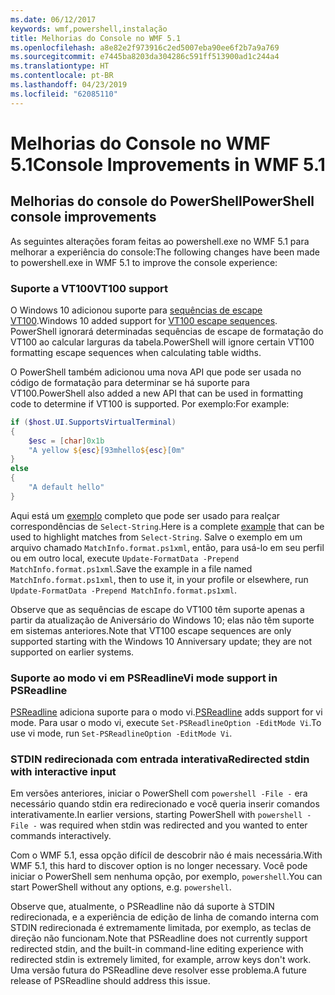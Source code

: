 ```yaml
---
ms.date: 06/12/2017
keywords: wmf,powershell,instalação
title: Melhorias do Console no WMF 5.1
ms.openlocfilehash: a8e82e2f973916c2ed5007eba90ee6f2b7a9a769
ms.sourcegitcommit: e7445ba8203da304286c591ff513900ad1c244a4
ms.translationtype: HT
ms.contentlocale: pt-BR
ms.lasthandoff: 04/23/2019
ms.locfileid: "62085110"
---
```

# <a name="console-improvements-in-wmf-51"></a><span data-ttu-id="d9ab7-103">Melhorias do Console no WMF 5.1</span><span class="sxs-lookup"><span data-stu-id="d9ab7-103">Console Improvements in WMF 5.1</span></span>

## <a name="powershell-console-improvements"></a><span data-ttu-id="d9ab7-104">Melhorias do console do PowerShell</span><span class="sxs-lookup"><span data-stu-id="d9ab7-104">PowerShell console improvements</span></span>

<span data-ttu-id="d9ab7-105">As seguintes alterações foram feitas ao powershell.exe no WMF 5.1 para melhorar a experiência do console:</span><span class="sxs-lookup"><span data-stu-id="d9ab7-105">The following changes have been made to powershell.exe in WMF 5.1 to improve the console experience:</span></span>

### <a name="vt100-support"></a><span data-ttu-id="d9ab7-106">Suporte a VT100</span><span class="sxs-lookup"><span data-stu-id="d9ab7-106">VT100 support</span></span>

<span data-ttu-id="d9ab7-107">O Windows 10 adicionou suporte para [sequências de escape VT100](/windows/console/console-virtual-terminal-sequences).</span><span class="sxs-lookup"><span data-stu-id="d9ab7-107">Windows 10 added support for [VT100 escape sequences](/windows/console/console-virtual-terminal-sequences).</span></span>
<span data-ttu-id="d9ab7-108">PowerShell ignorará determinadas sequências de escape de formatação do VT100 ao calcular larguras da tabela.</span><span class="sxs-lookup"><span data-stu-id="d9ab7-108">PowerShell will ignore certain VT100 formatting escape sequences when calculating table widths.</span></span>

<span data-ttu-id="d9ab7-109">O PowerShell também adicionou uma nova API que pode ser usada no código de formatação para determinar se há suporte para VT100.</span><span class="sxs-lookup"><span data-stu-id="d9ab7-109">PowerShell also added a new API that can be used in formatting code to determine if VT100 is supported.</span></span>
<span data-ttu-id="d9ab7-110">Por exemplo:</span><span class="sxs-lookup"><span data-stu-id="d9ab7-110">For example:</span></span>

```powershell
if ($host.UI.SupportsVirtualTerminal)
{
    $esc = [char]0x1b
    "A yellow ${esc}[93mhello${esc}[0m"
}
else
{
    "A default hello"
}
```

<span data-ttu-id="d9ab7-111">Aqui está um [exemplo](https://gist.github.com/lzybkr/dcb973dccd54900b67783c48083c28f7) completo que pode ser usado para realçar correspondências de `Select-String`.</span><span class="sxs-lookup"><span data-stu-id="d9ab7-111">Here is a complete [example](https://gist.github.com/lzybkr/dcb973dccd54900b67783c48083c28f7) that can be used to highlight matches from `Select-String`.</span></span>
<span data-ttu-id="d9ab7-112">Salve o exemplo em um arquivo chamado `MatchInfo.format.ps1xml`, então, para usá-lo em seu perfil ou em outro local, execute `Update-FormatData -Prepend MatchInfo.format.ps1xml`.</span><span class="sxs-lookup"><span data-stu-id="d9ab7-112">Save the example in a file named `MatchInfo.format.ps1xml`, then to use it, in your profile or elsewhere, run `Update-FormatData -Prepend MatchInfo.format.ps1xml`.</span></span>

<span data-ttu-id="d9ab7-113">Observe que as sequências de escape do VT100 têm suporte apenas a partir da atualização de Aniversário do Windows 10; elas não têm suporte em sistemas anteriores.</span><span class="sxs-lookup"><span data-stu-id="d9ab7-113">Note that VT100 escape sequences are only supported starting with the Windows 10 Anniversary update; they are not supported on earlier systems.</span></span>

### <a name="vi-mode-support-in-psreadline"></a><span data-ttu-id="d9ab7-114">Suporte ao modo vi em PSReadline</span><span class="sxs-lookup"><span data-stu-id="d9ab7-114">Vi mode support in PSReadline</span></span>

<span data-ttu-id="d9ab7-115">[PSReadline](https://github.com/lzybkr/PSReadLine) adiciona suporte para o modo vi.</span><span class="sxs-lookup"><span data-stu-id="d9ab7-115">[PSReadline](https://github.com/lzybkr/PSReadLine) adds support for vi mode.</span></span> <span data-ttu-id="d9ab7-116">Para usar o modo vi, execute `Set-PSReadlineOption -EditMode Vi`.</span><span class="sxs-lookup"><span data-stu-id="d9ab7-116">To use vi mode, run `Set-PSReadlineOption -EditMode Vi`.</span></span>

### <a name="redirected-stdin-with-interactive-input"></a><span data-ttu-id="d9ab7-117">STDIN redirecionada com entrada interativa</span><span class="sxs-lookup"><span data-stu-id="d9ab7-117">Redirected stdin with interactive input</span></span>

<span data-ttu-id="d9ab7-118">Em versões anteriores, iniciar o PowerShell com `powershell -File -` era necessário quando stdin era redirecionado e você queria inserir comandos interativamente.</span><span class="sxs-lookup"><span data-stu-id="d9ab7-118">In earlier versions, starting PowerShell with `powershell -File -` was required when stdin was redirected and you wanted to enter commands interactively.</span></span>

<span data-ttu-id="d9ab7-119">Com o WMF 5.1, essa opção difícil de descobrir não é mais necessária.</span><span class="sxs-lookup"><span data-stu-id="d9ab7-119">With WMF 5.1, this hard to discover option is no longer necessary.</span></span>
<span data-ttu-id="d9ab7-120">Você pode iniciar o PowerShell sem nenhuma opção, por exemplo, `powershell`.</span><span class="sxs-lookup"><span data-stu-id="d9ab7-120">You can start PowerShell without any options, e.g. `powershell`.</span></span>

<span data-ttu-id="d9ab7-121">Observe que, atualmente, o PSReadline não dá suporte à STDIN redirecionada, e a experiência de edição de linha de comando interna com STDIN redirecionada é extremamente limitada, por exemplo, as teclas de direção não funcionam.</span><span class="sxs-lookup"><span data-stu-id="d9ab7-121">Note that PSReadline does not currently support redirected stdin, and the built-in command-line editing experience with redirected stdin is extremely limited, for example, arrow keys don't work.</span></span>
<span data-ttu-id="d9ab7-122">Uma versão futura do PSReadline deve resolver esse problema.</span><span class="sxs-lookup"><span data-stu-id="d9ab7-122">A future release of PSReadline should address this issue.</span></span>